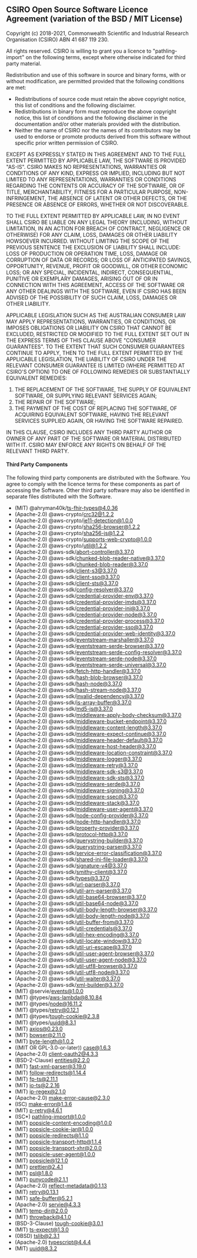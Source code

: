 ## CSIRO Open Source Software Licence Agreement (variation of the BSD / MIT License)

Copyright (c) 2018-2021, Commonwealth Scientific and Industrial Research
Organisation (CSIRO) ABN 41 687 119 230.

All rights reserved. CSIRO is willing to grant you a licence to 
"pathling-import" on the following terms, except where otherwise indicated for 
third party material.

Redistribution and use of this software in source and binary forms, with or
without modification, are permitted provided that the following conditions are
met:

* Redistributions of source code must retain the above copyright notice, this
list of conditions and the following disclaimer.
* Redistributions in binary form must reproduce the above copyright notice, this
list of conditions and the following disclaimer in the documentation and/or
other materials provided with the distribution.
* Neither the name of CSIRO nor the names of its contributors may be used to
endorse or promote products derived from this software without specific prior
written permission of CSIRO.

EXCEPT AS EXPRESSLY STATED IN THIS AGREEMENT AND TO THE FULL EXTENT PERMITTED BY
APPLICABLE LAW, THE SOFTWARE IS PROVIDED "AS-IS". CSIRO MAKES NO
REPRESENTATIONS, WARRANTIES OR CONDITIONS OF ANY KIND, EXPRESS OR IMPLIED,
INCLUDING BUT NOT LIMITED TO ANY REPRESENTATIONS, WARRANTIES OR CONDITIONS
REGARDING THE CONTENTS OR ACCURACY OF THE SOFTWARE, OR OF TITLE,
MERCHANTABILITY, FITNESS FOR A PARTICULAR PURPOSE, NON-INFRINGEMENT, THE ABSENCE
OF LATENT OR OTHER DEFECTS, OR THE PRESENCE OR ABSENCE OF ERRORS, WHETHER OR NOT
DISCOVERABLE.

TO THE FULL EXTENT PERMITTED BY APPLICABLE LAW, IN NO EVENT SHALL CSIRO BE
LIABLE ON ANY LEGAL THEORY (INCLUDING, WITHOUT LIMITATION, IN AN ACTION FOR
BREACH OF CONTRACT, NEGLIGENCE OR OTHERWISE) FOR ANY CLAIM, LOSS, DAMAGES OR
OTHER LIABILITY HOWSOEVER INCURRED.  WITHOUT LIMITING THE SCOPE OF THE PREVIOUS
SENTENCE THE EXCLUSION OF LIABILITY SHALL INCLUDE: LOSS OF PRODUCTION OR
OPERATION TIME, LOSS, DAMAGE OR CORRUPTION OF DATA OR RECORDS; OR LOSS OF
ANTICIPATED SAVINGS, OPPORTUNITY, REVENUE, PROFIT OR GOODWILL, OR OTHER ECONOMIC
LOSS; OR ANY SPECIAL, INCIDENTAL, INDIRECT, CONSEQUENTIAL, PUNITIVE OR EXEMPLARY
DAMAGES, ARISING OUT OF OR IN CONNECTION WITH THIS AGREEMENT, ACCESS OF THE
SOFTWARE OR ANY OTHER DEALINGS WITH THE SOFTWARE, EVEN IF CSIRO HAS BEEN ADVISED
OF THE POSSIBILITY OF SUCH CLAIM, LOSS, DAMAGES OR OTHER LIABILITY.

APPLICABLE LEGISLATION SUCH AS THE AUSTRALIAN CONSUMER LAW MAY APPLY
REPRESENTATIONS, WARRANTIES, OR CONDITIONS, OR IMPOSES OBLIGATIONS OR LIABILITY
ON CSIRO THAT CANNOT BE EXCLUDED, RESTRICTED OR MODIFIED TO THE FULL EXTENT SET
OUT IN THE EXPRESS TERMS OF THIS CLAUSE ABOVE "CONSUMER GUARANTEES".  TO THE
EXTENT THAT SUCH CONSUMER GUARANTEES CONTINUE TO APPLY, THEN TO THE FULL EXTENT
PERMITTED BY THE APPLICABLE LEGISLATION, THE LIABILITY OF CSIRO UNDER THE
RELEVANT CONSUMER GUARANTEE IS LIMITED (WHERE PERMITTED AT CSIRO'S OPTION) TO
ONE OF FOLLOWING REMEDIES OR SUBSTANTIALLY EQUIVALENT REMEDIES:

1. THE REPLACEMENT OF THE SOFTWARE, THE SUPPLY OF EQUIVALENT SOFTWARE, OR
   SUPPLYING RELEVANT SERVICES AGAIN;
2. THE REPAIR OF THE SOFTWARE;
3. THE PAYMENT OF THE COST OF REPLACING THE SOFTWARE, OF ACQUIRING EQUIVALENT
   SOFTWARE, HAVING THE RELEVANT SERVICES SUPPLIED AGAIN, OR HAVING THE SOFTWARE
   REPAIRED.

IN THIS CLAUSE, CSIRO INCLUDES ANY THIRD PARTY AUTHOR OR OWNER OF ANY PART OF
THE SOFTWARE OR MATERIAL DISTRIBUTED WITH IT.  CSIRO MAY ENFORCE ANY RIGHTS ON
BEHALF OF THE RELEVANT THIRD PARTY.


#### Third Party Components

The following third party components are distributed with the Software. You
agree to comply with the licence terms for these components as part of
accessing the Software. Other third party software may also be identified in
separate files distributed with the Software.

* (MIT) @ahryman40k/ts-fhir-types@4.0.36
* (Apache-2.0) @aws-crypto/crc32@1.2.2
* (Apache-2.0) @aws-crypto/ie11-detection@1.0.0
* (Apache-2.0) @aws-crypto/sha256-browser@1.2.2
* (Apache-2.0) @aws-crypto/sha256-js@1.2.2
* (Apache-2.0) @aws-crypto/supports-web-crypto@1.0.0
* (Apache-2.0) @aws-crypto/util@1.2.2
* (Apache-2.0) @aws-sdk/abort-controller@3.37.0
* (Apache-2.0) @aws-sdk/chunked-blob-reader-native@3.37.0
* (Apache-2.0) @aws-sdk/chunked-blob-reader@3.37.0
* (Apache-2.0) @aws-sdk/client-s3@3.37.0
* (Apache-2.0) @aws-sdk/client-sso@3.37.0
* (Apache-2.0) @aws-sdk/client-sts@3.37.0
* (Apache-2.0) @aws-sdk/config-resolver@3.37.0
* (Apache-2.0) @aws-sdk/credential-provider-env@3.37.0
* (Apache-2.0) @aws-sdk/credential-provider-imds@3.37.0
* (Apache-2.0) @aws-sdk/credential-provider-ini@3.37.0
* (Apache-2.0) @aws-sdk/credential-provider-node@3.37.0
* (Apache-2.0) @aws-sdk/credential-provider-process@3.37.0
* (Apache-2.0) @aws-sdk/credential-provider-sso@3.37.0
* (Apache-2.0) @aws-sdk/credential-provider-web-identity@3.37.0
* (Apache-2.0) @aws-sdk/eventstream-marshaller@3.37.0
* (Apache-2.0) @aws-sdk/eventstream-serde-browser@3.37.0
* (Apache-2.0) @aws-sdk/eventstream-serde-config-resolver@3.37.0
* (Apache-2.0) @aws-sdk/eventstream-serde-node@3.37.0
* (Apache-2.0) @aws-sdk/eventstream-serde-universal@3.37.0
* (Apache-2.0) @aws-sdk/fetch-http-handler@3.37.0
* (Apache-2.0) @aws-sdk/hash-blob-browser@3.37.0
* (Apache-2.0) @aws-sdk/hash-node@3.37.0
* (Apache-2.0) @aws-sdk/hash-stream-node@3.37.0
* (Apache-2.0) @aws-sdk/invalid-dependency@3.37.0
* (Apache-2.0) @aws-sdk/is-array-buffer@3.37.0
* (Apache-2.0) @aws-sdk/md5-js@3.37.0
* (Apache-2.0) @aws-sdk/middleware-apply-body-checksum@3.37.0
* (Apache-2.0) @aws-sdk/middleware-bucket-endpoint@3.37.0
* (Apache-2.0) @aws-sdk/middleware-content-length@3.37.0
* (Apache-2.0) @aws-sdk/middleware-expect-continue@3.37.0
* (Apache-2.0) @aws-sdk/middleware-header-default@3.37.0
* (Apache-2.0) @aws-sdk/middleware-host-header@3.37.0
* (Apache-2.0) @aws-sdk/middleware-location-constraint@3.37.0
* (Apache-2.0) @aws-sdk/middleware-logger@3.37.0
* (Apache-2.0) @aws-sdk/middleware-retry@3.37.0
* (Apache-2.0) @aws-sdk/middleware-sdk-s3@3.37.0
* (Apache-2.0) @aws-sdk/middleware-sdk-sts@3.37.0
* (Apache-2.0) @aws-sdk/middleware-serde@3.37.0
* (Apache-2.0) @aws-sdk/middleware-signing@3.37.0
* (Apache-2.0) @aws-sdk/middleware-ssec@3.37.0
* (Apache-2.0) @aws-sdk/middleware-stack@3.37.0
* (Apache-2.0) @aws-sdk/middleware-user-agent@3.37.0
* (Apache-2.0) @aws-sdk/node-config-provider@3.37.0
* (Apache-2.0) @aws-sdk/node-http-handler@3.37.0
* (Apache-2.0) @aws-sdk/property-provider@3.37.0
* (Apache-2.0) @aws-sdk/protocol-http@3.37.0
* (Apache-2.0) @aws-sdk/querystring-builder@3.37.0
* (Apache-2.0) @aws-sdk/querystring-parser@3.37.0
* (Apache-2.0) @aws-sdk/service-error-classification@3.37.0
* (Apache-2.0) @aws-sdk/shared-ini-file-loader@3.37.0
* (Apache-2.0) @aws-sdk/signature-v4@3.37.0
* (Apache-2.0) @aws-sdk/smithy-client@3.37.0
* (Apache-2.0) @aws-sdk/types@3.37.0
* (Apache-2.0) @aws-sdk/url-parser@3.37.0
* (Apache-2.0) @aws-sdk/util-arn-parser@3.37.0
* (Apache-2.0) @aws-sdk/util-base64-browser@3.37.0
* (Apache-2.0) @aws-sdk/util-base64-node@3.37.0
* (Apache-2.0) @aws-sdk/util-body-length-browser@3.37.0
* (Apache-2.0) @aws-sdk/util-body-length-node@3.37.0
* (Apache-2.0) @aws-sdk/util-buffer-from@3.37.0
* (Apache-2.0) @aws-sdk/util-credentials@3.37.0
* (Apache-2.0) @aws-sdk/util-hex-encoding@3.37.0
* (Apache-2.0) @aws-sdk/util-locate-window@3.37.0
* (Apache-2.0) @aws-sdk/util-uri-escape@3.37.0
* (Apache-2.0) @aws-sdk/util-user-agent-browser@3.37.0
* (Apache-2.0) @aws-sdk/util-user-agent-node@3.37.0
* (Apache-2.0) @aws-sdk/util-utf8-browser@3.37.0
* (Apache-2.0) @aws-sdk/util-utf8-node@3.37.0
* (Apache-2.0) @aws-sdk/util-waiter@3.37.0
* (Apache-2.0) @aws-sdk/xml-builder@3.37.0
* (MIT) @servie/events@1.0.0
* (MIT) @types/aws-lambda@8.10.84
* (MIT) @types/node@16.11.2
* (MIT) @types/retry@0.12.1
* (MIT) @types/tough-cookie@2.3.8
* (MIT) @types/uuid@8.3.1
* (MIT) axios@0.23.0
* (MIT) bowser@2.11.0
* (MIT) byte-length@1.0.2
* ((MIT OR GPL-3.0-or-later)) case@1.6.3
* (Apache-2.0) client-oauth2@4.3.3
* (BSD-2-Clause) entities@2.2.0
* (MIT) fast-xml-parser@3.19.0
* (MIT) follow-redirects@1.14.4
* (MIT) fp-ts@2.11.1
* (MIT) io-ts@2.2.16
* (MIT) ip-regex@2.1.0
* (Apache-2.0) make-error-cause@2.3.0
* (ISC) make-error@1.3.6
* (MIT) p-retry@4.6.1
* (ISC*) pathling-import@1.0.0
* (MIT) popsicle-content-encoding@1.0.0
* (MIT) popsicle-cookie-jar@1.0.0
* (MIT) popsicle-redirects@1.1.0
* (MIT) popsicle-transport-http@1.1.4
* (MIT) popsicle-transport-xhr@2.0.0
* (MIT) popsicle-user-agent@1.0.0
* (MIT) popsicle@12.1.0
* (MIT) prettier@2.4.1
* (MIT) psl@1.8.0
* (MIT) punycode@2.1.1
* (Apache-2.0) reflect-metadata@0.1.13
* (MIT) retry@0.13.1
* (MIT) safe-buffer@5.2.1
* (Apache-2.0) servie@4.3.3
* (MIT) temp-dir@2.0.0
* (MIT) throwback@4.1.0
* (BSD-3-Clause) tough-cookie@3.0.1
* (MIT) ts-expect@1.3.0
* (0BSD) tslib@2.3.1
* (Apache-2.0) typescript@4.4.4
* (MIT) uuid@8.3.2
